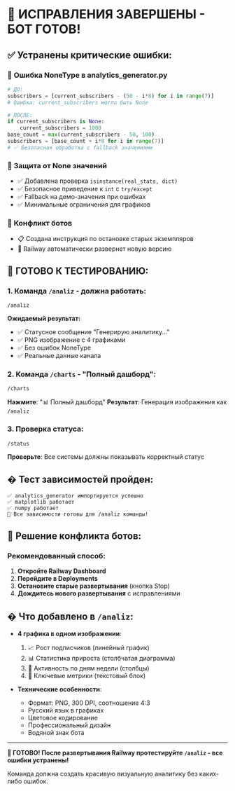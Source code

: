 # 🎉 ИСПРАВЛЕНИЯ ЗАВЕРШЕНЫ - БОТ ГОТОВ!

## ✅ Устранены критические ошибки:

### 🔧 **Ошибка NoneType в analytics_generator.py**
```python
# ДО: 
subscribers = [current_subscribers - (50 - i*8) for i in range(7)]
# Ошибка: current_subscribers могло быть None

# ПОСЛЕ:
if current_subscribers is None:
    current_subscribers = 1000
base_count = max(current_subscribers - 50, 100)
subscribers = [base_count + i*8 for i in range(7)]
# ✅ Безопасная обработка с fallback значениями
```

### 🔧 **Защита от None значений**
- ✅ Добавлена проверка `isinstance(real_stats, dict)`
- ✅ Безопасное приведение к `int` с `try/except`
- ✅ Fallback на демо-значения при ошибках
- ✅ Минимальные ограничения для графиков

### 🔧 **Конфликт ботов**
- 📋 Создана инструкция по остановке старых экземпляров
- 🚀 Railway автоматически развернет новую версию

## 🧪 ГОТОВО К ТЕСТИРОВАНИЮ:

### 1. **Команда `/analiz`** - должна работать:
```
/analiz
```
**Ожидаемый результат:**
- ✅ Статусное сообщение "Генерирую аналитику..."
- ✅ PNG изображение с 4 графиками
- ✅ Без ошибок NoneType
- ✅ Реальные данные канала

### 2. **Команда `/charts`** - "Полный дашборд":
```
/charts
```
**Нажмите**: "📊 Полный дашборд"
**Результат**: Генерация изображения как `/analiz`

### 3. **Проверка статуса**:
```
/status
```
**Проверьте**: Все системы должны показывать корректный статус

## � Тест зависимостей пройден:
```
✅ analytics_generator импортируется успешно
✅ matplotlib работает  
✅ numpy работает
🎉 Все зависимости готовы для /analiz команды!
```

## 🔄 Решение конфликта ботов:

### Рекомендованный способ:
1. **Откройте Railway Dashboard**
2. **Перейдите в Deployments** 
3. **Остановите старые развертывания** (кнопка Stop)
4. **Дождитесь нового развертывания** с исправлениями

## � Что добавлено в `/analiz`:

- **4 графика в одном изображении**:
  1. 📈 Рост подписчиков (линейный график)
  2. 📊 Статистика прироста (столбчатая диаграмма)  
  3. 📅 Активность по дням недели (столбцы)
  4. 🎯 Ключевые метрики (текстовый блок)

- **Технические особенности**:
  - Формат: PNG, 300 DPI, соотношение 4:3
  - Русский язык в графиках
  - Цветовое кодирование
  - Профессиональный дизайн
  - Водяной знак бота

---
**🚀 ГОТОВО! После развертывания Railway протестируйте `/analiz` - все ошибки устранены!**

Команда должна создать красивую визуальную аналитику без каких-либо ошибок.
